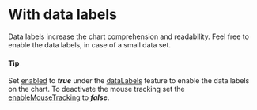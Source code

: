 # With data labels
Data labels increase the chart comprehension and readability. Feel free to enable the data labels, in case of a small data set.

#### Tip
Set [enabled](http://api.highcharts.com/highcharts/plotOptions.line.dataLabels.enabled) to ***true*** under the [dataLabels](http://api.highcharts.com/highcharts/plotOptions.line.dataLabels) feature to enable the data labels on the chart.
To deactivate the mouse tracking set the [enableMouseTracking](http://api.highcharts.com/highcharts/plotOptions.line.enableMouseTracking) to ***false***.